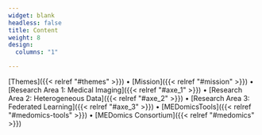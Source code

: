 ```yaml
---
widget: blank
headless: false
title: Content
weight: 8
design:
  columns: "1"  

---
```


[Themes]({{< relref "#themes" >}}) • 
[Mission]({{< relref "#mission" >}}) • 
[Research Area 1: Medical Imaging]({{< relref "#axe_1" >}}) • 
[Research Area 2: Heterogeneous Data]({{< relref "#axe_2" >}}) • 
[Research Area 3: Federated Learning]({{< relref "#axe_3" >}}) •
[MEDomicsTools]({{< relref "#medomics-tools" >}}) • 
[MEDomics Consortium]({{< relref "#medomics" >}}) 
